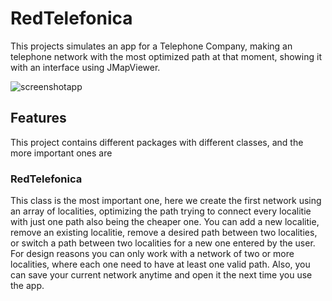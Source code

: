 # RedTelefonica

This projects simulates an app for a Telephone Company, making an telephone network with the most optimized path at that moment, showing it with an interface using JMapViewer.

![screenshotapp](https://github.com/MauroRicceli/RedTelefonica/assets/116189713/d146d055-2876-4888-8634-6f161282c112)


## Features
This project contains different packages with different classes, and the more important ones are

### RedTelefonica
This class is the most important one, here we create the first network using an array of localities, optimizing the path trying to connect every localitie with just one path also being the
cheaper one. You can add a new localitie, remove an existing localitie, remove a desired path between two localities, or switch a path between two localities for a new one entered by the user.
For design reasons you can only work with a network of two or more localities, where each one need to have at least one valid path. Also, you can save your current network anytime and open it 
the next time you use the app.

### 

